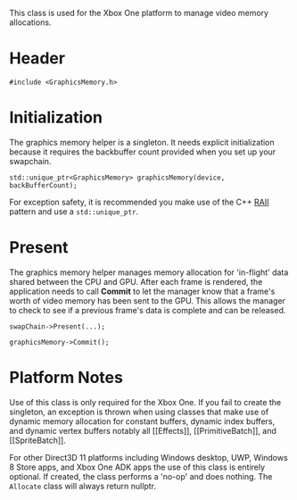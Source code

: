 This class is used for the Xbox One platform to manage video memory allocations.

# Header
    #include <GraphicsMemory.h>

# Initialization
The graphics memory helper is a singleton. It needs explicit initialization because it requires the backbuffer count provided when you set up your swapchain.

    std::unique_ptr<GraphicsMemory> graphicsMemory(device, backBufferCount);

For exception safety, it is recommended you make use of the C++ [RAII](http://en.wikipedia.org/wiki/Resource_Acquisition_Is_Initialization) pattern and use a ``std::unique_ptr``.

# Present
The graphics memory helper manages memory allocation for 'in-flight' data shared between the CPU and GPU. After each frame is rendered, the application needs to call **Commit** to let the manager know that a frame's worth of video memory has been sent to the GPU. This allows the manager to check to see if a previous frame's data is complete and can be released.

    swapChain->Present(...);

    graphicsMemory->Commit();

# Platform Notes
Use of this class is only required for the Xbox One. If you fail to create the singleton, an exception is thrown when using classes that make use of dynamic memory allocation for constant buffers, dynamic index buffers, and dynamic vertex buffers notably all [[Effects]], [[PrimitiveBatch]], and [[SpriteBatch]].

For other Direct3D 11 platforms including Windows desktop, UWP, Windows 8 Store apps, and Xbox One ADK apps the use of this class is entirely optional. If created, the class performs a 'no-op' and does nothing. The ``Allocate`` class will always return nullptr.
